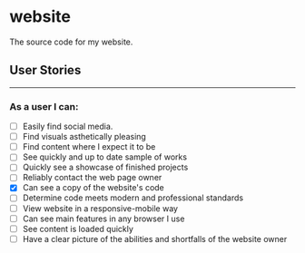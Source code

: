 # website
The source code for my website.

## User Stories
---
### As a user I can:

- [ ] Easily find social media.
- [ ] Find visuals asthetically pleasing
- [ ] Find content where I expect it to be
- [ ] See quickly and up to date sample of works
- [ ] Quickly see a showcase of finished projects
- [ ] Reliably contact the web page owner
- [x] Can see a copy of the website's code
- [ ] Determine code meets modern and professional standards
- [ ] View website in a responsive-mobile way
- [ ] Can see main features in any browser I use
- [ ] See content is loaded quickly
- [ ] Have a clear picture of the abilities and shortfalls of the website owner

